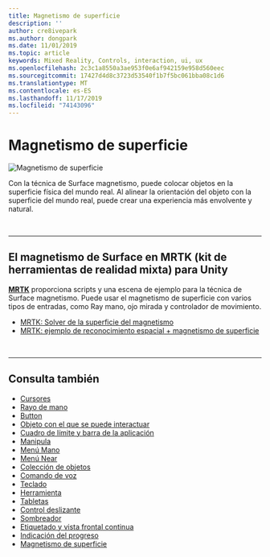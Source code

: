 ```yaml
---
title: Magnetismo de superficie
description: ''
author: cre8ivepark
ms.author: dongpark
ms.date: 11/01/2019
ms.topic: article
keywords: Mixed Reality, Controls, interaction, ui, ux
ms.openlocfilehash: 2c3c1a8550a3ae953f0e6af942159e958d560eec
ms.sourcegitcommit: 17427d4d8c3723d53540f1b7f5bc061bba08c1d6
ms.translationtype: MT
ms.contentlocale: es-ES
ms.lasthandoff: 11/17/2019
ms.locfileid: "74143096"
---
```

# <a name="surface-magnetism"></a>Magnetismo de superficie

![Magnetismo de superficie](images/UX/MRTK_SurfaceMagnetism.gif)

Con la técnica de Surface magnetismo, puede colocar objetos en la superficie física del mundo real. Al alinear la orientación del objeto con la superficie del mundo real, puede crear una experiencia más envolvente y natural.

<br>

---

## <a name="surface-magnetism-in-mrtkmixed-reality-toolkit-for-unity"></a>El magnetismo de Surface en MRTK (kit de herramientas de realidad mixta) para Unity
**[MRTK](https://github.com/Microsoft/MixedRealityToolkit-Unity)** proporciona scripts y una escena de ejemplo para la técnica de Surface magnetismo. Puede usar el magnetismo de superficie con varios tipos de entradas, como Ray mano, ojo mirada y controlador de movimiento.

* [MRTK: Solver de la superficie del magnetismo](https://microsoft.github.io/MixedRealityToolkit-Unity/Documentation/README_Solver.html#surfacemagnetism)
* [MRTK: ejemplo de reconocimiento espacial + magnetismo de superficie](https://github.com/microsoft/MixedRealityToolkit-Unity/blob/mrtk_development/Assets/MixedRealityToolkit.Examples/Demos/Solvers/Scenes/SurfaceMagnetismSpatialAwarenessExample.unity)


<br>

---

## <a name="see-also"></a>Consulta también

* [Cursores](cursors.md)
* [Rayo de mano](point-and-commit.md)
* [Button](button.md)
* [Objeto con el que se puede interactuar](interactable-object.md)
* [Cuadro de límite y barra de la aplicación](app-bar-and-bounding-box.md)
* [Manipula](direct-manipulation.md)
* [Menú Mano](hand-menu.md)
* [Menú Near](near-menu.md)
* [Colección de objetos](object-collection.md)
* [Comando de voz](voice-input.md)
* [Teclado](keyboard.md)
* [Herramienta](tooltip.md)
* [Tabletas](slate.md)
* [Control deslizante](slider.md)
* [Sombreador](shader.md)
* [Etiquetado y vista frontal continua](billboarding-and-tag-along.md)
* [Indicación del progreso](progress.md)
* [Magnetismo de superficie](surface-magnetism.md)
